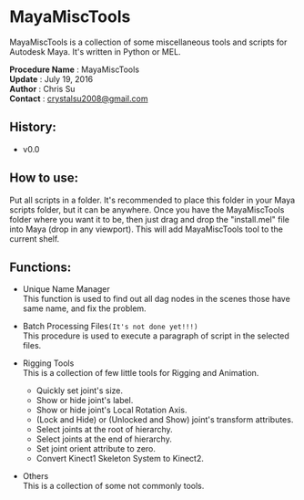 # MayaMiscTools
MayaMiscTools is a collection of some miscellaneous tools and scripts for Autodesk Maya. It's written in Python or MEL.

__Procedure Name__ : MayaMiscTools<br>
__Update__ : July 19, 2016<br>
__Author__ : Chris Su<br>
__Contact__ : crystalsu2008@gmail.com<br>

## History:
* v0.0

## How to use:
Put all scripts in a folder. It's recommended to place this folder in your Maya scripts folder, but it can be anywhere. Once you have the MayaMiscTools folder where you want it to be, then just drag and drop the "install.mel" file into Maya (drop in any viewport). This will add MayaMiscTools tool to the current shelf.<br>

## Functions:
* Unique Name Manager<br>
This function is used to find out all dag nodes in the scenes those have same name, and fix the problem.

* Batch Processing Files```(It's not done yet!!!)```<br>
This procedure is used to execute a paragraph of script in the selected files.

* Rigging Tools<br>
This is a collection of few little tools for Rigging and Animation.
    * Quickly set joint's size.
    * Show or hide joint's label.
    * Show or hide joint's Local Rotation Axis.
    * (Lock and Hide) or (Unlocked and Show) joint's transform attributes.
    * Select joints at the root of hierarchy.
    * Select joints at the end of hierarchy.
    * Set joint orient attribute to zero.
    * Convert Kinect1 Skeleton System to Kinect2.


* Others<br>
This is a collection of some not commonly tools.

